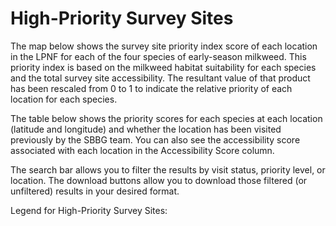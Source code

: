 # <i class="fa-solid fa-magnifying-glass-location"></i>     High-Priority Survey Sites 


The map below shows the survey site priority index score of each location in the LPNF for each of the four species of early-season milkweed. This priority index is based on the milkweed habitat suitability for each species and the total survey site accessibility. The resultant value of that product has been rescaled from 0 to 1 to indicate the relative priority of each location for each species. 

The table below shows the priority scores for each species at each location (latitude and longitude) and whether the location has been visited previously by the SBBG team. You can also see the accessibility score associated with each location in the Accessibility Score column. 

The search bar allows you to filter the results by visit status, priority level, or location. 
The download buttons allow you to download those filtered (or unfiltered) results in your desired format. 

Legend for High-Priority Survey Sites:
